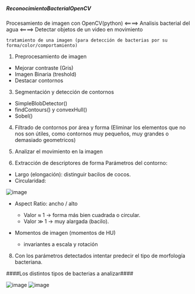 ##### ReconocimientoBacterialOpenCV ##### 
Procesamiento de imagen con OpenCV(python) <====> Analisis bacterial del agua <====> Detectar objetos de un video en movimiento 

	tratamiento de una imagen (para detección de bacterias por su forma/color/comportamiento)

1) Preprocesamiento de imagen
   
 - Mejorar contraste (Gris)
 - Imagen Binaria (treshold)
 - Destacar contornos

3) Segmentación y detección de contornos

- SimpleBlobDetector()
- findContours() y convexHull()
- Sobel()

4) Filtrado de contornos por área y forma (Eliminar los elementos que no nos son útiles, como contornos muy pequeños, muy  grandes o demasiado geometricos)

5) Analizar el movimiento en la imagen

6) Extracción de descriptores de forma
Parámetros del contorno:
- Largo (elongación): distinguir bacilos de cocos.
- Circularidad:
  
![image](https://github.com/user-attachments/assets/f74b70f0-9397-4d1e-92f4-80815049c283)
- Aspect Ratio: ancho / alto
	- Valor ≈ 1 → forma más bien cuadrada o circular.
 	- Valor ≫ 1 → muy alargada (bacilo).
    
- Momentos de imagen (momentos de HU)
	- invariantes a escala y rotación


8) Con los parámetros detectados intentar predecir el tipo de morfología bacteriana.




####Los distintos tipos de bacterias a analizar####

![image](https://github.com/user-attachments/assets/a1fda4e6-919b-40c8-bb9e-990d8b97549f)
![image](https://github.com/user-attachments/assets/4399bb73-1eec-4ddf-8f69-ad2cab3c23ff)
